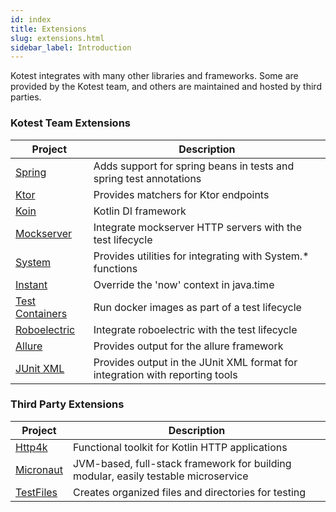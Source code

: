 ```yaml
---
id: index
title: Extensions
slug: extensions.html
sidebar_label: Introduction
---
```


Kotest integrates with many other libraries and frameworks. Some are provided by the Kotest team, and others are
maintained and hosted by third parties.

### Kotest Team Extensions

| Project | Description |
| ------- | ----------- |
| [Spring](spring.md) | Adds support for spring beans in tests and spring test annotations |
| [Ktor](ktor.md) | Provides matchers for Ktor endpoints |
| [Koin](koin.md) | Kotlin DI framework |
| [Mockserver](mockserver.md) | Integrate mockserver HTTP servers with the test lifecycle |
| [System](system.md) | Provides utilities for integrating with System.* functions |
| [Instant](instant.md) | Override the 'now' context in java.time |
| [Test Containers](test_containers.md) | Run docker images as part of a test lifecycle |
| [Roboelectric](roboelectric.md) | Integrate roboelectric with the test lifecycle |
| [Allure](allure.md) | Provides output for the allure framework |
| [JUnit XML](junit_xml.md) | Provides output in the JUnit XML format for integration with reporting tools |

### Third Party Extensions

| Project | Description |
| ------- | ----------- |
| [Http4k](https://github.com/http4k/http4k/tree/master/http4k-testing-kotest) | Functional toolkit for Kotlin HTTP applications |
| [Micronaut](https://github.com/micronaut-projects/micronaut-test) | JVM-based, full-stack framework for building modular, easily testable microservice |
| [TestFiles](https://github.com/jGleitz/testfiles) | Creates organized files and directories for testing |
